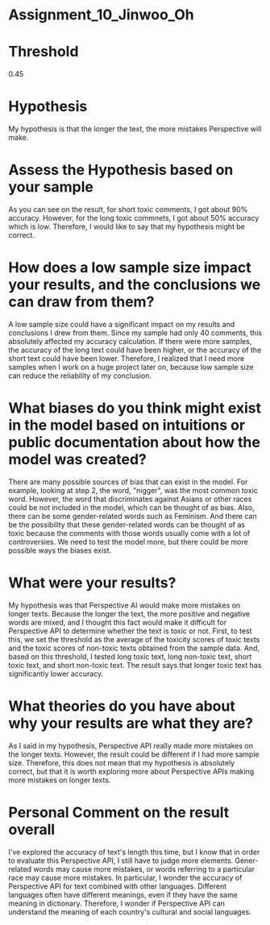 # Assignment_10_Jinwoo_Oh

# Threshold
0.45

# Hypothesis
My hypothesis is that the longer the text, the more mistakes Perspective will make.

# Assess the Hypothesis based on your sample
As you can see on the result, for short toxic comments, I got about 90% accuracy. However, for the long toxic commnets, I got about 50% accuracy which is low. Therefore, I would like to say that my hypothesis might be correct.

# How does a low sample size impact your results, and the conclusions we can draw from them?
A low sample size could have a significant impact on my results and conclusions I drew from them. Since my sample had only 40 comments, this absolutely affected my accuracy calculation. If there were more samples, the accuracy of the long text could have been higher, or the accuracy of the short text could have been lower. Therefore, I realized that I need more samples when I work on a huge project later on, because low sample size can reduce the reliability of my conclusion.

# What biases do you think might exist in the model based on intuitions or public documentation about how the model was created?
There are many possible sources of bias that can exist in the model. For example, looking at step 2, the word, "nigger", was the most common toxic word. However, the word that discriminates against Asians or other races could be not included in the model, which can be thought of as bias. Also, there can be some gender-related words such as Feminism. And there can be the possibility that these gender-related words can be thought of as toxic because the comments with those words usually come with a lot of controversies. We need to test the model more, but there could be more possible ways the biases exist.

# What were your results?
My hypothesis was that Perspective AI would make more mistakes on longer texts. Because the longer the text, the more positive and negative words are mixed, and I thought this fact would make it difficult for Perspective API to determine whether the text is toxic or not. First, to test this, we set the threshold as the average of the toxicity scores of toxic texts and the toxic scores of non-toxic texts obtained from the sample data. And, based on this threshold, I tested long toxic text, long non-toxic text, short toxic text, and short non-toxic text. The result says that longer toxic text has significantly lower accuracy.

# What theories do you have about why your results are what they are?
As I said in my hypothesis, Perspective API really made more mistakes on the longer texts. However, the result could be different if I had more sample size. Therefore, this does not mean that my hypothesis is absolutely correct, but that it is worth exploring more about Perspective APIs making more mistakes on longer texts.

# Personal Comment on the result overall
I've explored the accuracy of text's length this time, but I know that in order to evaluate this Perspective API, I still have to judge more elements. Gener-related words may cause more mistakes, or words referring to a particular race may cause more mistakes. In particular, I wonder the accuracy of Perspective API for text combined with other languages. Different languages often have different meanings, even if they have the same meaning in dictionary. Therefore, I wonder if Perspective API can understand the meaning of each country's cultural and social languages.
